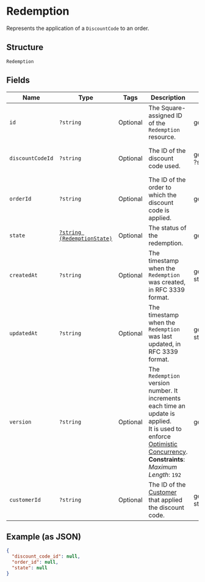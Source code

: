 
# Redemption

Represents the application of a `DiscountCode` to an order.

## Structure

`Redemption`

## Fields

| Name | Type | Tags | Description | Getter | Setter |
|  --- | --- | --- | --- | --- | --- |
| `id` | `?string` | Optional | The Square-assigned ID of the `Redemption` resource. | getId(): ?string | setId(?string id): void |
| `discountCodeId` | `?string` | Optional | The ID of the discount code used. | getDiscountCodeId(): ?string | setDiscountCodeId(?string discountCodeId): void |
| `orderId` | `?string` | Optional | The ID of the order to which the discount code is applied. | getOrderId(): ?string | setOrderId(?string orderId): void |
| `state` | [`?string (RedemptionState)`](../../doc/models/redemption-state.md) | Optional | The status of the redemption. | getState(): ?string | setState(?string state): void |
| `createdAt` | `?string` | Optional | The timestamp when the `Redemption` was created, in RFC 3339 format. | getCreatedAt(): ?string | setCreatedAt(?string createdAt): void |
| `updatedAt` | `?string` | Optional | The timestamp when the `Redemption` was last updated, in RFC 3339 format. | getUpdatedAt(): ?string | setUpdatedAt(?string updatedAt): void |
| `version` | `?string` | Optional | The `Redemption` version number. It increments each time an update is applied.<br>It is used to enforce [Optimistic Concurrency](https://developer.squareup.com/docs/working-with-apis/optimistic-concurrency).<br>**Constraints**: *Maximum Length*: `192` | getVersion(): ?string | setVersion(?string version): void |
| `customerId` | `?string` | Optional | The ID of the [Customer](../../doc/models/customer.md) that applied the discount code. | getCustomerId(): ?string | setCustomerId(?string customerId): void |

## Example (as JSON)

```json
{
  "discount_code_id": null,
  "order_id": null,
  "state": null
}
```


